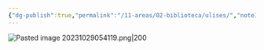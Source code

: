 ```yaml
---
{"dg-publish":true,"permalink":"/11-areas/02-biblioteca/ulises/","noteIcon":""}
---
```


![Pasted image 20231029054119.png|200](/img/user/02%20Image/Pasted%20image%2020231029054119.png)